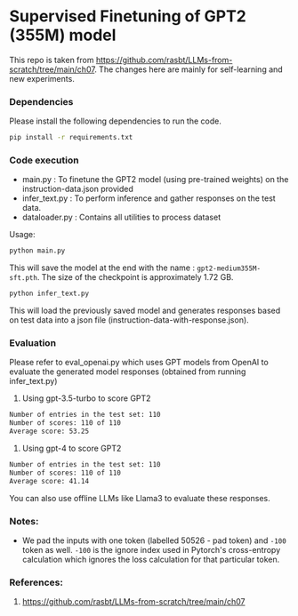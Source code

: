 # Supervised Finetuning of GPT2 (355M) model

This repo is taken from https://github.com/rasbt/LLMs-from-scratch/tree/main/ch07. The changes here are mainly for self-learning and new experiments.

### Dependencies

Please install the following dependencies to run the code.
```bash
pip install -r requirements.txt
```

### Code execution

- main.py : To finetune the GPT2 model (using pre-trained weights) on the instruction-data.json provided
- infer_text.py : To perform inference and gather responses on the test data.
- dataloader.py : Contains all utilities to process dataset

Usage:

```bash
python main.py
```
This will save the model at the end with the name : `gpt2-medium355M-sft.pth`. The size of the checkpoint is approximately 1.72 GB.

```bash
python infer_text.py
```
This will load the previously saved model and generates responses based on test data into a json file (instruction-data-with-response.json). 

### Evaluation
Please refer to eval_openai.py which uses GPT models from OpenAI to evaluate the generated model responses (obtained from running infer_text.py)

1) Using gpt-3.5-turbo to score GPT2
```bash
Number of entries in the test set: 110
Number of scores: 110 of 110
Average score: 53.25
```

1) Using gpt-4 to score GPT2
```bash
Number of entries in the test set: 110
Number of scores: 110 of 110
Average score: 41.14
```

You can also use offline LLMs like Llama3 to evaluate these responses.

### Notes:

* We pad the inputs with one <eos> token (labelled 50526 - pad token) and `-100` token as well. `-100` is the ignore index used in Pytorch's cross-entropy calculation which ignores the loss calculation for that particular token.

### References:

1) https://github.com/rasbt/LLMs-from-scratch/tree/main/ch07